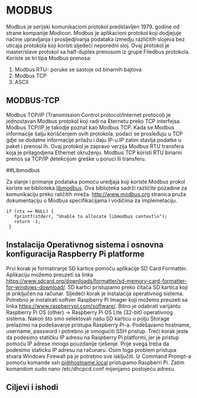 
# MODBUS

Modbus je serijski komunikacioni protokol predstavljen 1979. godine od strane kompanije Modicon.
Modbus je aplikacioni protokol koji dodjejuje načine upravljanja i prosljedjivanja podataka izmedju različitih slojeva bez uticaja protokola koji koristi sljedeći neporedni sloj.
Ovaj protokol je master/slave protokol sa half-duplex prenosom iz grupe Filedbus protokola.
Koriste se tri tipa Modbus prenosa:
1. Modbus RTU- poruke se sastoje od binarnih bajtova
2. Modbus TCP
3. ASCII

## MODBUS-TCP

Modbus TCP/IP (Transmission Control protocol/Internet protocol) je jednostavan Modbus protokol koji radi na Eternetu preko TCP interfejsa.
Modbus TCP/IP je takodje poznat kao Modbus TCP.
Kada se Modbus informacije šalju korišćenjem ovih protokola, podaci se prosleđuju u TCP gdje se dodatne informacije prilažu i daju IP-u.IP zatim stavlja podatke u paket i prenosi ih.
Ovaj protokol je zapravo verzija Modbus RTU transfera koja je prilagodjena Ethernet okruženju.
Modbus TCP koristi RTU binarni prenos sa TCP/IP detekcijom greške u poruci ili transferu.

##Libmodbus 

Za slanje i primanje podataka pomoću uredjaja koji koriste Modbus prokol koriste se biblioteka [libmodbus](https://libmodbus.org/).
Ova biblioteka sadrži različite pozadine za komunikaciju preko raličitih mreža.
http://www.modbus.org stranica pruža dokumentaciju o Modbus specifikacijama i vodičima za implemetaciju.

``` ctx = modbus_new_tcp("192.168.100.102", 502);  
if (ctx == NULL) {
   fprintf(stderr, "Unable to allocate libmodbus context\n");
   return -1;
 } 
 ```




## Instalacija Operativnog sistema i osnovna konfiguracija Raspberry Pi platforme
Prvi korak je formatiranje SD kartice pomoću aplikacije SD Card Formatter. Aplikaciju možemo preuzeti sa linka https://www.sdcard.org/downloads/formatter/sd-memory-card-formatter-for-windows-download/.  SD kartici pristupamo preko čitača SD kartica koji je priključen na računar. 
Sljedeći korak je instalacija operativnog sistema. Potrebno je instalirati softver Raspberry Pi Imager koji možemo preuzeti sa linka https://www.raspberrypi.com/software/. Bitno je odabrati varijantu Raspberry Pi OS (other) -> Raspberry Pi OS Lite (32-bit) operativnog sistema. Nakon što smo selektovali našu SD karticu u polju Storage prelazimo na podešavanje pristupa Raspberry Pi-a. Podešavamo hostname, username, password i potrebno je omogućiti SSH pristup. 
Treći korak jeste da podesimo statičku IP adresu na Raspberry Pi platformi, jer je pristup pomoću IP adrese mnogo pouzdanije rješenje. Prije svega treba da podesimo staticku IP adresu na računaru. Osim toga problem pristupa stvara Windows Firewall pa je potrebno sve isključiti. Iz Command Prompt-a pomoću komande ssh pi@hostname.local pristupamo Raspberri Pi. Zatim komandom sudo nano /etc/dhcpcd.conf mijenjamo postojeću adresu.

## Ciljevi i ishodi

